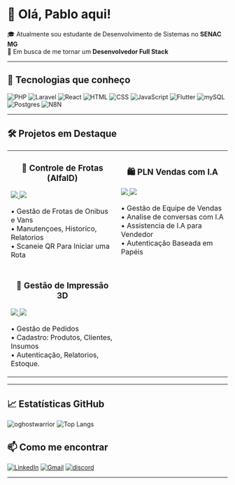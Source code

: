 # 👋 Olá, Pablo aqui!

🎓 Atualmente sou estudante de Desenvolvimento de Sistemas no **SENAC MG**  
🎯 Em busca de me tornar um **Desenvolvedor Full Stack**

---

## 🚀 Tecnologias que conheço
![PHP](https://img.shields.io/badge/PHP-777BB4?style=flat&logo=php&logoColor=white)
![Laravel](https://img.shields.io/badge/Laravel-FF2D20?style=flat&logo=laravel&logoColor=white)
![React](https://img.shields.io/badge/React-20232A?style=flat&logo=react&logoColor=61DAFB)
![HTML](https://img.shields.io/badge/HTML5-E34F26?style=flat&logo=html5&logoColor=white)
![CSS](https://img.shields.io/badge/CSS3-1572B6?style=flat&logo=css3&logoColor=white)
![JavaScript](https://img.shields.io/badge/JavaScript-F7DF1E?style=flat&logo=javascript&logoColor=black)
![Flutter](https://img.shields.io/badge/Flutter-02569B?style=flat&logo=flutter&logoColor=white)
![mySQL](https://shields.io/badge/MySQL-lightgrey?logo=mysql&style=plastic&logoColor=white&labelColor=blue)
![Postgres](https://img.shields.io/badge/PostgreSQL-316192?logo=postgresql&logoColor=white)
![N8N](https://img.shields.io/badge/n8n-workflow%20automation-red)

---

## 🛠 Projetos em Destaque

<!-- 📌 [**Controle de Frotas (AlfaID)**]([https://github.com/vianawill/VIANAforms](https://github.com/vianawill/Rdo---29.04.git))-->

<table>
<tr>
<td width="50%">
<h3 align="center">🚌 Controle de Frotas (AlfaID)</h3>
<p>
<a href="https://github.com/mateusbarret0/controle-frotas-v1/" target="_blank">
<img src="https://img.shields.io/badge/View_on_GitHub-2ea44f?style=for-the-badge&logo=github"/>
</a>
<a href="https://frotasalfa.infy.uk/" target="_blank">
<img src="https://img.shields.io/badge/Live_Demo-brightgreen?style=for-the-badge&logo=vercel"/>
</a>
</p>
<p align="left">
• Gestão de Frotas de Onibus e Vans<br>
• Manutençoes, Historico, Relatorios<br>
• Scaneie QR Para Iniciar uma Rota
</p>
</div>
</td>
<td width="50%">
<h3 align="center">🛍️ PLN Vendas com I.A</h3>
<p>
<a href="https://github.com/oGhostWarrior/AXON" target="_blank">
<img src="https://img.shields.io/badge/View_on_GitHub-2ea44f?style=for-the-badge&logo=github"/>
</a>
<a href="https://axon-web.onrender.com/" target="_blank">
<img src="https://img.shields.io/badge/Live_Demo-brightgreen?style=for-the-badge&logo=vercel"/>
</a>
</p>
<p align="left">
• Gestão de Equipe de Vendas<br>
• Analise de conversas com I.A<br>
• Assistencia de I.A para Vendedor<br>
• Autenticação Baseada em Papéis
</p>
</div>
<tr>
<td width="50%">
<h3 align="center">💼 Gestão de Impressão 3D</h3>
<p>
<a href="https://github.com/oGhostWarrior/figureslab3d" target="_blank">
<img src="https://img.shields.io/badge/View_on_GitHub-2ea44f?style=for-the-badge&logo=github"/>
</a>
<a href="https://figureslab.infy.uk/" target="_blank">
<img src="https://img.shields.io/badge/Live_Demo-brightgreen?style=for-the-badge&logo=vercel"/>
</a>
</p>
<p align="left">
• Gestão de Pedidos<br>
• Cadastro: Produtos, Clientes, Insumos<br>
• Autenticação, Relatorios, Estoque.
</p>
</td>
</tr>
</table>

---

## 📈 Estatísticas GitHub

![oghostwarrior](https://github-readme-streak-stats.herokuapp.com/?user=oghostwarrior&theme=dark)
![Top Langs](https://github-readme-stats.vercel.app/api/top-langs/?username=vianawill&layout=compact&theme=tokyonight)


## 📫 Como me encontrar

[![LinkedIn](https://img.shields.io/badge/LinkedIn-blue?style=flat&logo=linkedin&logoColor=white)](https://www.linkedin.com/in/pablo-assis)
[![Gmail](https://img.shields.io/badge/Gmail-red?style=flat&logo=gmail&logoColor=white)](mailto:assistech.infobr@gmail.com)
[![discord](https://img.shields.io/badge/contact-me-blue?logo=discord&logoColor=white)](https://discordapp.com/users/1148943065424343150)

---
